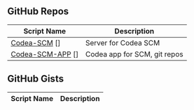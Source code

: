GitHub Repos
------------

| Script Name        | Description   | 
| ------------------ | ------------- | 
|[Codea-SCM] []      |Server for Codea SCM|
|[Codea-SCM-APP] []  |Codea app for SCM, git repos|


GitHub Gists
------------

| Script Name        | Description   | 
| -------------      | ------------- | 



[Codea-SCM]: https://bitbucket.org/juce/codea-scm/src
[Codea-SCM-App]: https://bitbucket.org/juce/codea-scm-app
